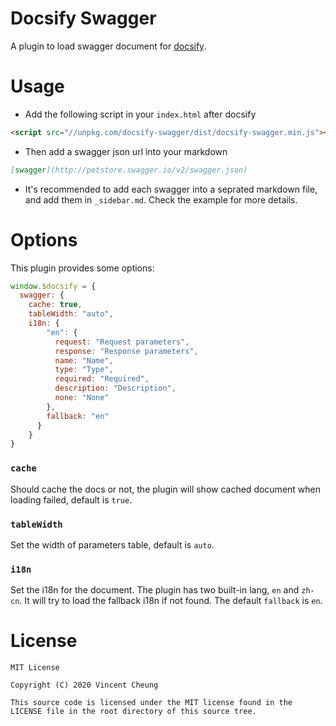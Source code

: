 Docsify Swagger
===============
A plugin to load swagger document for [docsify][1].


Usage
=====

* Add the following script in your `index.html` after docsify
```html
<script src="//unpkg.com/docsify-swagger/dist/docsify-swagger.min.js"></script>
```

* Then add a swagger json url into your markdown
```markdown
[swagger](http://petstore.swagger.io/v2/swagger.json)
```

* It's recommended to add each swagger into a seprated markdown file, and add them in `_sidebar.md`. Check the example for more details.

Options
=======

This plugin provides some options:

```javascript
window.$docsify = {
  swagger: {
    cache: true,
    tableWidth: "auto",
    i18n: {
        "en": {
          request: "Request parameters",
          response: "Response parameters",
          name: "Name",
          type: "Type",
          required: "Required",
          description: "Description",
          none: "None"
        },
        fallback: "en"
      }
    }
}
```

### `cache`

Should cache the docs or not, the plugin will show cached document when loading failed, default is `true`.

### `tableWidth`

Set the width of parameters table, default is `auto`.

### `i18n`

Set the i18n for the document. The plugin has two built-in lang, `en` and `zh-cn`. It will try to load the fallback i18n if not found. The default `fallback` is `en`.

License
=======

    MIT License

	Copyright (C) 2020 Vincent Cheung

	This source code is licensed under the MIT license found in the
	LICENSE file in the root directory of this source tree.


[1]: https://docsify.js.org/